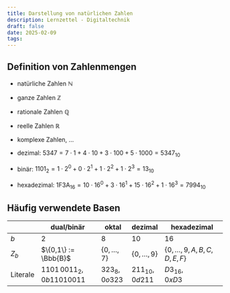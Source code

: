 ```yaml
---
title: Darstellung von natürlichen Zahlen
description: Lernzettel - Digitaltechnik
draft: false
date: 2025-02-09
tags:
---
```

## Definition von Zahlenmengen
- natürliche Zahlen $\mathbb{N}$
- ganze Zahlen $\mathbb{Z}$
- rationale Zahlen $\mathbb{Q}$
- reelle Zahlen $\mathbb{R}$
- komplexe Zahlen, ...

- dezimal: $5347 = 7\cdot 1 + 4\cdot 10 +3 \cdot 100 + 5 \cdot 1000 = 5347_{10}$ 
- binär: $1101_2 = 1 \cdot 2^0+0\cdot2^1+1\cdot2^2+1\cdot2^3 = 13_{10}$
- hexadezimal: $\text{1F3A}_{16}=10\cdot 16^0+3\cdot16^1+15\cdot16^2+1\cdot16^3=7994_{10}$

## Häufig verwendete Basen
|          | dual/binär                         | oktal                  | dezimal                 | hexadezimal                        |
| -------- | ---------------------------------- | ---------------------- | ----------------------- | ---------------------------------- |
| $b$      | $2$                                | $8$                    | $10$                    | $16$                               |
| $Z_b$    | $\{0,1\} := \Bbb{B}$               | $\{0,\ldots,7\}$       | $\{0,\ldots,9\}$        | $\{0,\ldots,9, A, B, C, D, E, F\}$ |
| Literale | $1101\,0011_{2}$, <br>$0b11010011$ | $323_{8}$, <br>$0o323$ | $211_{10}$, <br>$0d211$ | $D3_{16}$, <br>$0xD3$              |

